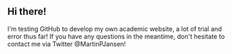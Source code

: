 ## Hi there!

I'm testing GitHub to develop my own academic website, a lot of trial and error thus far! If you have any questions in the meantime, don't hesitate to contact me via Twitter @MartinPJansen!
